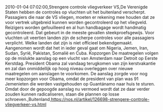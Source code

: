 2010-01-04 07:02:00,Strengere controle vliegverkeer VS,De Verenigde Staten hebben de controles op vluchten uit het buitenland verscherpt. Passagiers die naar de VS vliegen, moeten er rekening mee houden dat ze voor vertrek uitgebreid kunnen worden gecontroleerd op het vliegveld. Reizigers worden gefouilleerd en al hun handbagage wordt handmatig gecontroleerd. Dat gebeurt in de meeste gevallen steekproefsgewijs. Voor vluchten uit veertien landen zijn de scherpe controles voor alle passagiers verplicht. Welke landen dat zijn is niet officieel bekendgemaakt. Aangenomen wordt dat het in ieder geval gaat om Nigeria, Jemen, Iran, Sudan, Syrië, Pakistan, Somalië en Cuba. Kopzorgen De maatregelen volgen op de mislukte aanslag op een vlucht van Amsterdam naar Detroit op Eerste Kerstdag. President Obama zal vandaag terugkomen van zijn kerstvakantie en zal dan onmiddellijk op hoog niveau overleggen over nieuwe maatregelen om aanslagen te voorkomen. De aanslag zorgde voor nog meer kopzorgen voor Obama, omdat de president van plan was 91 Jemenieten die werden vastgehouden op Guantánamo naar huis te sturen. Omdat door de gepoogde aanslag nu vermoed wordt dat ze daar verder zouden kunnen radicaliseren, staan die plannen op losse schroeven.,Buitenland,https://nos.nl/artikel/126698-strengere-controle-vliegverkeer-vs.html